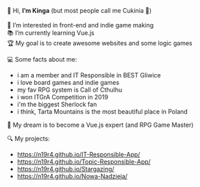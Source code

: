 👋 Hi, <b>I’m Kinga</b> (but most people call me Cukinia 🥒)
</br>
</br> 👀 I’m interested in front-end and indie game making
</br> 📚 I’m currently learning Vue.js
</br> 🏆 My goal is to create awesome websites and some logic games
 
💻 Some facts about me:
- i am a member and IT Responsible in BEST Gliwice
- i love board games and indie games
-  my fav RPG system is Call of Cthulhu
- i won ITGrA Competition in 2019
- i'm the biggest Sherlock fan
- i think, Tarta Mountains is the most beautiful place in Poland

💭 My dream is to become a Vue.js expert (and RPG Game Master)

🔍 My projects:
- https://n19r4.github.io/IT-Responsible-App/
- https://n19r4.github.io/Topic-Responsible-App/
- https://n19r4.github.io/Stargazing/
- https://n19r4.github.io/Nowa-Nadzieja/

<!---
N19r4/N19r4 is a ✨ special ✨ repository because its `README.md` (this file) appears on your GitHub profile.
You can click the Preview link to take a look at your changes.
--->
